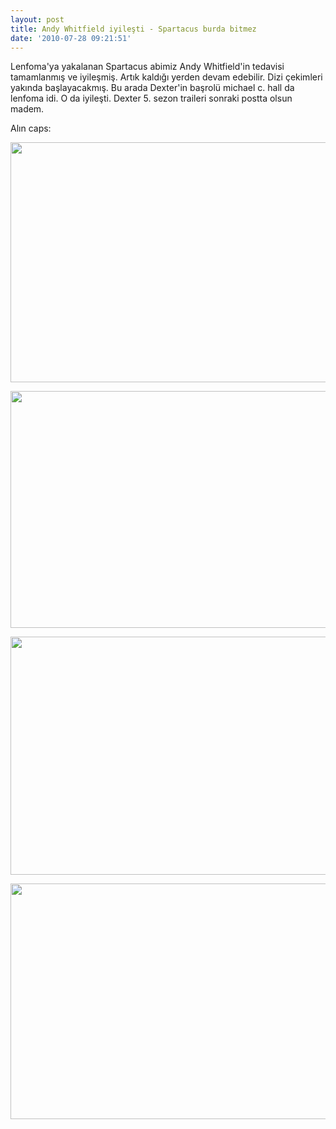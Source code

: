 ```yaml
---
layout: post
title: Andy Whitfield iyileşti - Spartacus burda bitmez
date: '2010-07-28 09:21:51'
---
```


Lenfoma'ya yakalanan Spartacus abimiz Andy Whitfield'in tedavisi tamamlanmış ve iyileşmiş. Artık kaldığı yerden devam edebilir. Dizi çekimleri yakında başlayacakmış. Bu arada Dexter'in başrolü michael c. hall da lenfoma idi. O da iyileşti. Dexter 5. sezon traileri sonraki postta olsun madem.

Alın caps:

<a href="http://devdala.files.wordpress.com/2010/07/bscap00091.jpg"><img class="aligncenter" src="http://devdala.files.wordpress.com/2010/07/bscap00091.jpg" alt="" width="678" height="384" /></a>

<a href="http://devdala.files.wordpress.com/2010/07/bscap00351.jpg"><img class="aligncenter" src="http://devdala.files.wordpress.com/2010/07/bscap00351.jpg" alt="" width="678" height="379" /></a>

<a href="http://devdala.files.wordpress.com/2010/07/bscap00471.jpg"><img class="aligncenter" src="http://devdala.files.wordpress.com/2010/07/bscap00471.jpg" alt="" width="678" height="381" /></a>

<a href="http://devdala.files.wordpress.com/2010/07/bscap03871.jpg"><img class="aligncenter" src="http://devdala.files.wordpress.com/2010/07/bscap03871.jpg" alt="" width="679" height="377" /></a>